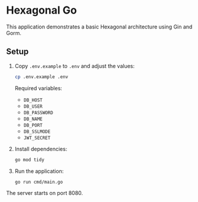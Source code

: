 # Hexagonal Go

This application demonstrates a basic Hexagonal architecture using Gin and Gorm.

## Setup

1. Copy `.env.example` to `.env` and adjust the values:
   ```bash
   cp .env.example .env
   ```
   Required variables:
   - `DB_HOST`
   - `DB_USER`
   - `DB_PASSWORD`
   - `DB_NAME`
   - `DB_PORT`
   - `DB_SSLMODE`
   - `JWT_SECRET`

2. Install dependencies:
   ```bash
   go mod tidy
   ```

3. Run the application:
   ```bash
   go run cmd/main.go
   ```

The server starts on port 8080.
